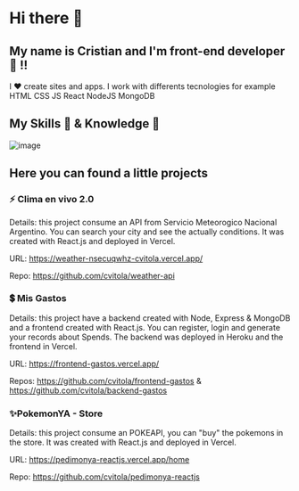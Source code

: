 # Hi there 👋
## My name is Cristian and I'm front-end developer :rocket: !!

I :hearts: create sites and apps.
I work with differents tecnologies for example HTML CSS JS React NodeJS MongoDB
## My Skills :hammer: & Knowledge :construction_worker:
![image](https://user-images.githubusercontent.com/52256017/187055119-74dadbbf-5fed-446e-96b2-fcbc04ff9502.png)

## Here you can found a little projects

### ⚡ Clima en vivo 2.0

Details: this project consume an API from Servicio Meteorogico Nacional Argentino. You can search your city and see the actually conditions. It was created with React.js and deployed in Vercel.

URL: https://weather-nsecuqwhz-cvitola.vercel.app/

Repo: https://github.com/cvitola/weather-api

### 💲 Mis Gastos

Details: this project have a backend created with Node, Express & MongoDB and a frontend created with React.js. You can register, login and generate your records about Spends. The backend was deployed in Heroku and the frontend in Vercel.

URL: https://frontend-gastos.vercel.app/

Repos: https://github.com/cvitola/frontend-gastos & https://github.com/cvitola/backend-gastos

### ✨PokemonYA - Store

Details: this project consume an POKEAPI, you can "buy" the pokemons in the store. It was created with React.js and deployed in Vercel.

URL: https://pedimonya-reactjs.vercel.app/home

Repo: https://github.com/cvitola/pedimonya-reactjs


<!--
**cvitola/cvitola** is a ✨ _special_ ✨ repository because its `README.md` (this file) appears on your GitHub profile.

Here are some ideas to get you started:

- 🔭 I’m currently working on ...
- 🌱 I’m currently learning ...
- 👯 I’m looking to collaborate on ...
- 🤔 I’m looking for help with ...
- 💬 Ask me about ...
- 📫 How to reach me: ...
- 😄 Pronouns: ...
- ⚡ Fun fact: ...
-->
